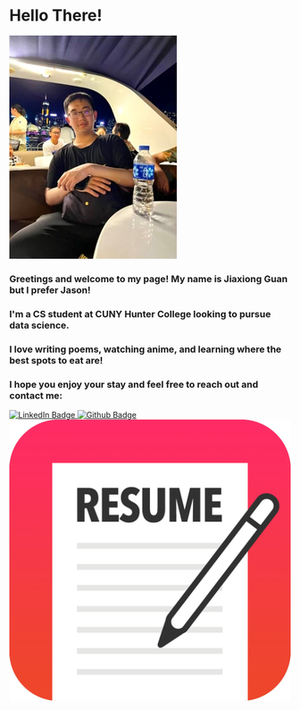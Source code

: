 # Hello There!

<img src = "Jason.jpg">

### Greetings and welcome to my page! My name is Jiaxiong Guan but I prefer Jason!
### I'm a CS student at CUNY Hunter College looking to pursue data science.
### I love writing poems, watching anime, and learning where the best spots to eat are!
### I hope you enjoy your stay and feel free to reach out and contact me:
<div class = "badges">
  <a href = "https://www.linkedin.com/in/jiaxiong-guan/">
    <img src = "https://img.shields.io/badge/LinkedIn-0077B5?style=for-the-badge&logo=linkedin&logoColor=white" 
        alt ="LinkedIn Badge">
  </a>
  <a href = "https://github.com/Jguan10">
    <img src = "https://img.shields.io/badge/github-%23121011.svg?style=for-the-badge&logo=github&logoColor=white" 
        alt ="Github Badge">
  </a>
  <a href = "Resume.pdf">
    <img src = "resume-icon.png" alt = "Resume Badge">
    </a>
</div>



